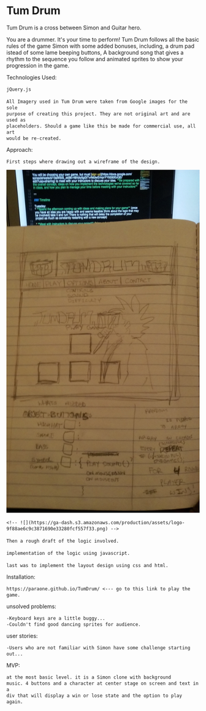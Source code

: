 # Tum Drum

Tum Drum is a cross between Simon and Guitar hero.

You are a drummer. It's your time to perform! Tum Drum follows all the 
basic rules of the game Simon with some added bonuses, including, a drum pad
istead of some lame beeping buttons, A background song that gives a rhythm 
to the sequence you follow and animated sprites to show your progression in the game.

Technologies Used:

	jQuery.js

	All Imagery used in Tum Drum were taken from Google images for the sole
	purpose of creating this project. They are not original art and are used as
	placeholders. Should a game like this be made for commercial use, all art
	would be re-created.

Approach:
	
	First steps where drawing out a wireframe of the design.

![](https://raw.githubusercontent.com/Paraone/TumDrum/master/imgs/wire1.jpg)

	<!-- ![](https://ga-dash.s3.amazonaws.com/production/assets/logo-9f88ae6c9c3871690e33280fcf557f33.png) -->

	Then a rough draft of the logic involved.

	implementation of the logic using javascript.

	last was to implement the layout design using css and html.

Installation:
	
	https://paraone.github.io/TumDrum/ <--- go to this link to play the game.

unsolved problems:
	
	-Keyboard keys are a little buggy...
	-Couldn't find good dancing sprites for audience.

user stories:
	
	-Users who are not familiar with Simon have some challenge starting out...

MVP:
	
	at the most basic level. it is a Simon clone with background 
	music. 4 buttons and a character at center stage on screen and text in a 
	div that will display a win or lose state and the option to play again.

